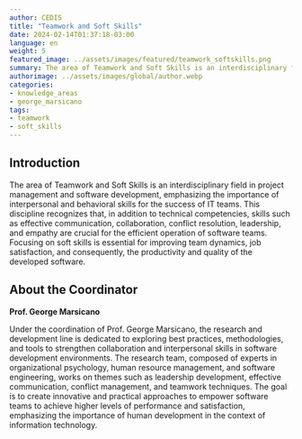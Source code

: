```yaml
---
author: CEDIS
title: "Teamwork and Soft Skills"
date: 2024-02-14T01:37:18-03:00
language: en
weight: 5
featured_image: ../assets/images/featured/teamwork_softskills.png
summary: The area of Teamwork and Soft Skills is an interdisciplinary field in project management and software development, emphasizing the importance of interpersonal and behavioral skills for the success of IT teams.
authorimage: ../assets/images/global/author.webp
categories:
- knowledge_areas
- george_marsicano
tags: 
- teamwork
- soft_skills
---
```

## Introduction
The area of Teamwork and Soft Skills is an interdisciplinary field in project management and software development, emphasizing the importance of interpersonal and behavioral skills for the success of IT teams. This discipline recognizes that, in addition to technical competencies, skills such as effective communication, collaboration, conflict resolution, leadership, and empathy are crucial for the efficient operation of software teams. Focusing on soft skills is essential for improving team dynamics, job satisfaction, and consequently, the productivity and quality of the developed software.

## About the Coordinator
**Prof. George Marsicano**

Under the coordination of Prof. George Marsicano, the research and development line is dedicated to exploring best practices, methodologies, and tools to strengthen collaboration and interpersonal skills in software development environments. The research team, composed of experts in organizational psychology, human resource management, and software engineering, works on themes such as leadership development, effective communication, conflict management, and teamwork techniques. The goal is to create innovative and practical approaches to empower software teams to achieve higher levels of performance and satisfaction, emphasizing the importance of human development in the context of information technology.
